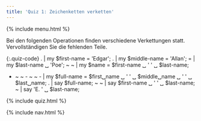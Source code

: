 ```yaml
---
title: 'Quiz 1: Zeichenketten verketten'
---
```


{% include menu.html %}

Bei den folgenden Operationen finden verschiedene Verkettungen statt. Vervollständigen Sie die fehlenden Teile.

{:.quiz-code}
. | my $first-name = &apos;Edgar&apos;;
. | my $middle-name = &apos;Allan&apos;;
= | my $last-name ␣ &apos;Poe&apos;;
~ ~ | my $name = $first-name ␣ &apos; &apos; ␣ $last-name;
- ~ ~ - ~ ~ - | my $full-name = $first␣name ␣ &apos; &apos; ␣ $middle␣name ␣ &apos; &apos; ␣ $last␣name;
. | say $full-name;
~ ~ | say $first-name ␣ &apos; &apos; ␣ $last-name;
~ | say &apos;E. &apos; ␣ $last-name;

{% include quiz.html %}

{% include nav.html %}